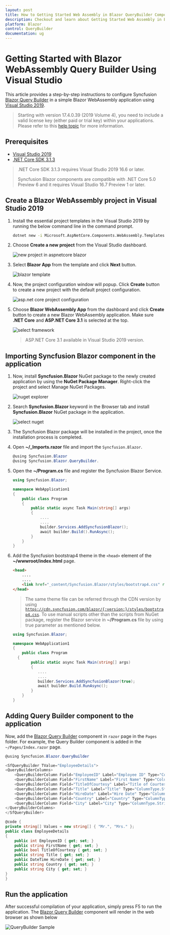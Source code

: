 ```yaml
---
layout: post
title: How to Getting Started Web Assembly in Blazor QueryBuilder Component | Syncfusion
description: Checkout and learn about Getting Started Web Assembly in Blazor QueryBuilder component of Syncfusion, and more details.
platform: Blazor
control: QueryBuilder
documentation: ug
---
```


# Getting Started with Blazor WebAssembly Query Builder Using Visual Studio

This article provides a step-by-step instructions to configure Syncfusion [Blazor Query Builder](https://www.syncfusion.com/blazor-components/blazor-query-builder) in a simple Blazor WebAssembly application using [Visual Studio 2019](https://visualstudio.microsoft.com/vs/).

> Starting with version 17.4.0.39 (2019 Volume 4), you need to include a valid license key (either paid or trial key) within your applications. Please refer to this [help topic](https://help.syncfusion.com/common/essential-studio/licensing/license-key#blazor) for more information.

## Prerequisites

* [Visual Studio 2019](https://visualstudio.microsoft.com/vs/)
* [.NET Core SDK 3.1.3](https://dotnet.microsoft.com/download/dotnet-core/3.1)

> .NET Core SDK 3.1.3 requires Visual Studio 2019 16.6 or later.
>
> Syncfusion Blazor components are compatible with .NET Core 5.0 Preview 6 and it requires Visual Studio 16.7 Preview 1 or later.

## Create a Blazor WebAssembly project in Visual Studio 2019

1. Install the essential project templates in the Visual Studio 2019 by running the below command line in the command prompt.

    ```bash
    dotnet new -i Microsoft.AspNetCore.Components.WebAssembly.Templates::3.2.0-rc1.20223.4
    ````

2. Choose **Create a new project** from the Visual Studio dashboard.

    ![new project in aspnetcore blazor](../images/new-project.png)

3. Select **Blazor App** from the template and click **Next** button.

    ![blazor template](../images/blazor-template.png)

4. Now, the project configuration window will popup. Click **Create** button to create a new project with the default project configuration.

    ![asp.net core project configuration](../images/project-configuration.png)

5. Choose **Blazor WebAssembly App** from the dashboard and click **Create** button to create a new Blazor WebAssembly application. Make sure **.NET Core** and **ASP.NET Core 3.1** is selected at the top.

    ![select framework](../images/blazor-client-template.png)

    > ASP.NET Core 3.1 available in Visual Studio 2019 version.
  
## Importing Syncfusion Blazor component in the application

1. Now, install **Syncfusion.Blazor** NuGet package to the newly created application by using the **NuGet Package Manager**. Right-click the project and select Manage NuGet Packages.

    ![nuget explorer](../images/nuget-explorer.png)

2. Search **Syncfusion.Blazor** keyword in the Browser tab and install **Syncfusion.Blazor** NuGet package in the application.

    ![select nuget](../images/select-nuget.png)

3. The Syncfusion Blazor package will be installed in the project, once the installation process is completed.

4. Open **~/_Imports.razor** file and import the `Syncfusion.Blazor`.

    ```csharp
    @using Syncfusion.Blazor
    @using Syncfusion.Blazor.QueryBuilder.
    ```

5. Open the **~/Program.cs** file and register the Syncfusion Blazor Service.

    ```csharp
    using Syncfusion.Blazor;

    namespace WebApplication1
    {
        public class Program
        {
            public static async Task Main(string[] args)
            {
                ....
                ....
                builder.Services.AddSyncfusionBlazor();
                await builder.Build().RunAsync();
            }
        }
    }
    ```

6. Add the Syncfusion bootstrap4 theme in the `<head>` element of the **~/wwwroot/index.html** page.

    ```html
    <head>
        ....
        ....
        <link href="_content/Syncfusion.Blazor/styles/bootstrap4.css" rel="stylesheet" />
    </head>
    ```

    > The same theme file can be referred through the CDN version by using [`https://cdn.syncfusion.com/blazor/{:version:}/styles/bootstrap4.css`](https://cdn.syncfusion.com/blazor/18.2.44/styles/bootstrap4.css).
    > To use manual scripts other than the scripts from NuGet package, register the Blazor service in **~/Program.cs** file by using true parameter as mentioned below.

     ```csharp
    using Syncfusion.Blazor;

     namespace WebApplication1
     {
         public class Program
       {
             public static async Task Main(string[] args)
             {
                ....
                ....
                builder.Services.AddSyncfusionBlazor(true);
                await builder.Build.RunAsync();
             }
         }
     }
     ```

## Adding Query Builder component to the application

Now, add the [Blazor Query Builder](https://www.syncfusion.com/blazor-components/blazor-query-builder) component in `razor` page in the `Pages` folder. For example, the Query Builder component is added in the `~/Pages/Index.razor` page.

```csharp
@using Syncfusion.Blazor.QueryBuilder

<SfQueryBuilder TValue="EmployeeDetails">
<QueryBuilderColumns>
    <QueryBuilderColumn Field="EmployeeID" Label="Employee ID" Type="ColumnType.Number"></QueryBuilderColumn>
    <QueryBuilderColumn Field="FirstName" Label="First Name" Type="ColumnType.String"></QueryBuilderColumn>
    <QueryBuilderColumn Field="TitleOfCourtesy" Label="Title of Courtesy" Type="ColumnType.Boolean" Values="Values"></QueryBuilderColumn>
    <QueryBuilderColumn Field="Title" Label="Title" Type="ColumnType.String"></QueryBuilderColumn>
    <QueryBuilderColumn Field="HireDate" Label="Hire Date" Type="ColumnType.Date"></QueryBuilderColumn>
    <QueryBuilderColumn Field="Country" Label="Country" Type="ColumnType.String"></QueryBuilderColumn>
    <QueryBuilderColumn Field="City" Label="City" Type="ColumnType.String"></QueryBuilderColumn>
</QueryBuilderColumns>
</SfQueryBuilder>

@code {
private string[] Values = new string[] { "Mr.", "Mrs." };
public class EmployeeDetails
{
    public int EmployeeID { get; set; }
    public string FirstName { get; set; }
    public bool TitleOfCourtesy { get; set; }
    public string Title { get; set; }
    public DateTime HireDate { get; set; }
    public string Country { get; set; }
    public string City { get; set; }
}
}
```

## Run the application

After successful compilation of your application, simply press F5 to run the application. The [Blazor Query Builder](https://www.syncfusion.com/blazor-components/blazor-query-builder) component will render in the web browser as shown below

![QueryBuilder Sample](https://ej2.syncfusion.com/products/images/querybuilder/readme.gif)